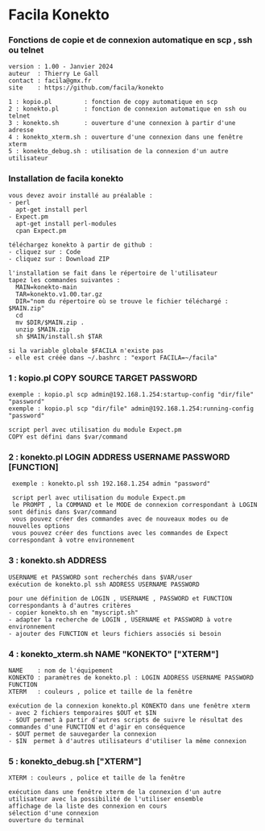 # Facila Konekto
### Fonctions de copie et de connexion automatique en scp , ssh ou telnet
    version : 1.00 - Janvier 2024
    auteur  : Thierry Le Gall
    contact : facila@gmx.fr
    site    : https://github.com/facila/konekto

    1 : kopio.pl         : fonction de copy automatique en scp
    2 : konekto.pl       : fonction de connexion automatique en ssh ou telnet
    3 : konekto.sh       : ouverture d'une connexion à partir d'une adresse
    4 : konekto_xterm.sh : ouverture d'une connexion dans une fenêtre xterm
    5 : konekto_debug.sh : utilisation de la connexion d'un autre utilisateur

### Installation de facila konekto
    vous devez avoir installé au préalable :
    - perl 
      apt-get install perl
    - Expect.pm
      apt-get install perl-modules
      cpan Expect.pm

    téléchargez konekto à partir de github :
    - cliquez sur : Code
    - cliquez sur : Download ZIP

    l'installation se fait dans le répertoire de l'utilisateur
    tapez les commandes suivantes :
      MAIN=konekto-main
      TAR=konekto.v1.00.tar.gz
      DIR="nom du répertoire où se trouve le fichier téléchargé : $MAIN.zip"
      cd
      mv $DIR/$MAIN.zip .
      unzip $MAIN.zip
      sh $MAIN/install.sh $TAR

    si la variable globale $FACILA n'existe pas
    - elle est créée dans ~/.bashrc : "export FACILA=~/facila"
  
### 1 : kopio.pl COPY SOURCE TARGET PASSWORD
    exemple : kopio.pl scp admin@192.168.1.254:startup-config "dir/file" "password"
    exemple : kopio.pl scp "dir/file" admin@192.168.1.254:running-config "password"

    script perl avec utilisation du module Expect.pm
    COPY est défini dans $var/command

### 2 : konekto.pl LOGIN ADDRESS USERNAME PASSWORD [FUNCTION]
     exemple : konekto.pl ssh 192.168.1.254 admin "password"

     script perl avec utilisation du module Expect.pm
     le PROMPT , la COMMAND et le MODE de connexion correspondant à LOGIN sont définis dans $var/command
     vous pouvez créer des commandes avec de nouveaux modes ou de nouvelles options 
     vous pouvez créer des functions avec les commandes de Expect correspondant à votre environnement

### 3 : konekto.sh ADDRESS 
    USERNAME et PASSWORD sont recherchés dans $VAR/user
    exécution de konekto.pl ssh ADDRESS USERNAME PASSWORD

    pour une définition de LOGIN , USERNAME , PASSWORD et FUNCTION correspondants à d'autres critères 
    - copier konekto.sh en "myscript.sh"
    - adapter la recherche de LOGIN , USERNAME et PASSWORD à votre environnement
    - ajouter des FUNCTION et leurs fichiers associés si besoin

### 4 : konekto_xterm.sh NAME "KONEKTO" ["XTERM"]
    NAME    : nom de l'équipement
    KONEKTO : paramètres de konekto.pl : LOGIN ADDRESS USERNAME PASSWORD FUNCTION
    XTERM   : couleurs , police et taille de la fenêtre

    exécution de la connexion konekto.pl KONEKTO dans une fenêtre xterm
    - avec 2 fichiers temporaires $OUT et $IN
    - $OUT permet à partir d'autres scripts de suivre le résultat des commandes d'une FUNCTION et d'agir en conséquence
    - $OUT permet de sauvegarder la connexion
    - $IN  permet à d'autres utilisateurs d'utiliser la même connexion

### 5 : konekto_debug.sh ["XTERM"]
    XTERM : couleurs , police et taille de la fenêtre

    exécution dans une fenêtre xterm de la connexion d'un autre utilisateur avec la possibilité de l'utiliser ensemble
    affichage de la liste des connexion en cours 
    sélection d'une connexion
    ouverture du terminal
